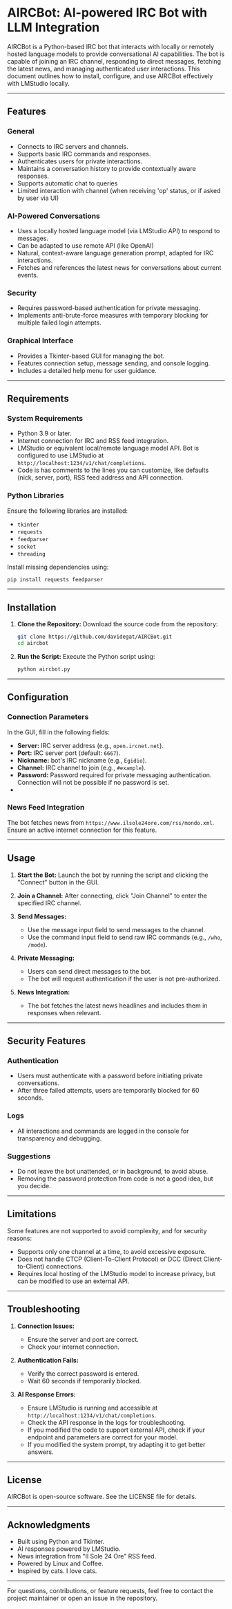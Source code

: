 # AIRCBot: AI-powered IRC Bot with LLM Integration

AIRCBot is a Python-based IRC bot that interacts with locally or remotely hosted language models to provide conversational AI capabilities. The bot is capable of joining an IRC channel, responding to direct messages, fetching the latest news, and managing authenticated user interactions. This document outlines how to install, configure, and use AIRCBot effectively with LMStudio locally.

---

## Features

### General
- Connects to IRC servers and channels.
- Supports basic IRC commands and responses.
- Authenticates users for private interactions.
- Maintains a conversation history to provide contextually aware responses.
- Supports automatic chat to queries
- Limited interaction with channel (when receiving 'op' status, or if asked by user via UI)

### AI-Powered Conversations
- Uses a locally hosted language model (via LMStudio API) to respond to messages.
- Can be adapted to use remote API (like OpenAI)
- Natural, context-aware language generation prompt, adapted for IRC interactions.
- Fetches and references the latest news for conversations about current events.

### Security
- Requires password-based authentication for private messaging.
- Implements anti-brute-force measures with temporary blocking for multiple failed login attempts.

### Graphical Interface
- Provides a Tkinter-based GUI for managing the bot.
- Features connection setup, message sending, and console logging.
- Includes a detailed help menu for user guidance.

---

## Requirements

### System Requirements
- Python 3.9 or later.
- Internet connection for IRC and RSS feed integration.
- LMStudio or equivalent local/remote language model API. Bot is configured to use LMStudio at `http://localhost:1234/v1/chat/completions`.
- Code is has comments to the lines you can customize, like defaults (nick, server, port), RSS feed address and API connection.

### Python Libraries
Ensure the following libraries are installed:
- `tkinter`
- `requests`
- `feedparser`
- `socket`
- `threading`

Install missing dependencies using:
```bash
pip install requests feedparser
```

---

## Installation

1. **Clone the Repository:**
   Download the source code from the repository:
   ```bash
   git clone https://github.com/davidegat/AIRCBot.git
   cd aircbot
   ```

2. **Run the Script:**
   Execute the Python script using:
   ```bash
   python aircbot.py
   ```

---

## Configuration

### Connection Parameters
In the GUI, fill in the following fields:
- **Server:** IRC server address (e.g., `open.ircnet.net`).
- **Port:** IRC server port (default: `6667`).
- **Nickname:** bot's IRC nickname (e.g., `Egidio`).
- **Channel:** IRC channel to join (e.g., `#example`).
- **Password:** Password required for private messaging authentication. Connection will not be possible if no password is set.
- 
### News Feed Integration
The bot fetches news from `https://www.ilsole24ore.com/rss/mondo.xml`. Ensure an active internet connection for this feature. 

---

## Usage

1. **Start the Bot:**
   Launch the bot by running the script and clicking the "Connect" button in the GUI.

2. **Join a Channel:**
   After connecting, click "Join Channel" to enter the specified IRC channel.

3. **Send Messages:**
   - Use the message input field to send messages to the channel.
   - Use the command input field to send raw IRC commands (e.g., `/who`, `/mode`).

4. **Private Messaging:**
   - Users can send direct messages to the bot.
   - The bot will request authentication if the user is not pre-authorized.

5. **News Integration:**
   - The bot fetches the latest news headlines and includes them in responses when relevant.

---

## Security Features

### Authentication
- Users must authenticate with a password before initiating private conversations.
- After three failed attempts, users are temporarily blocked for 60 seconds.

### Logs
- All interactions and commands are logged in the console for transparency and debugging.

### Suggestions
- Do not leave the bot unattended, or in background, to avoid abuse.
- Removing the password protection from code is not a good idea, but you decide.
  
---

## Limitations

Some features are not supported to avoid complexity, and for security reasons:
- Supports only one channel at a time, to avoid excessive exposure.
- Does not handle CTCP (Client-To-Client Protocol) or DCC (Direct Client-to-Client) connections.
- Requires local hosting of the LMStudio model to increase privacy, but can be modified to use an external API.

---

## Troubleshooting

1. **Connection Issues:**
   - Ensure the server and port are correct.
   - Check your internet connection.

2. **Authentication Fails:**
   - Verify the correct password is entered.
   - Wait 60 seconds if temporarily blocked.

3. **AI Response Errors:**
   - Ensure LMStudio is running and accessible at `http://localhost:1234/v1/chat/completions`.
   - Check the API response in the logs for troubleshooting.
   - If you modified the code to support external API, check if your endpoint and parameters are correct for your model.
   - If you modified the system prompt, try adapting it to get better answers.

---

## License

AIRCBot is open-source software. See the LICENSE file for details.

---

## Acknowledgments

- Built using Python and Tkinter.
- AI responses powered by LMStudio.
- News integration from "Il Sole 24 Ore" RSS feed.
- Powered by Linux and Coffee.
- Inspired by cats. I love cats.

---

For questions, contributions, or feature requests, feel free to contact the project maintainer or open an issue in the repository.

